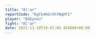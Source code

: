 ```yaml
---
title: "Al'ar"
reportCode: "6gCk4KGrXh7WqHY1"
player: "Bãbynou"
fight: "Al'ar"
date: 2021-11-10T19:47:04.454000+00:00
---
```

